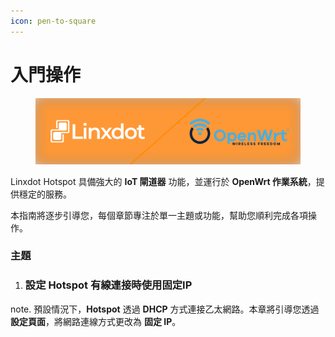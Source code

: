 ```yaml
---
icon: pen-to-square
---
```


# 入門操作

<div data-full-width="true"><figure><img src="../.gitbook/assets/Linxdot_openwrt-banner.svg" alt=""><figcaption></figcaption></figure></div>

Linxdot Hotspot 具備強大的 **IoT 閘道器** 功能，並運行於 **OpenWrt 作業系統**，提供穩定的服務。

本指南將逐步引導您，每個章節專注於單一主題或功能，幫助您順利完成各項操作。

### 主題

1. ### 設定 Hotspot 有線連接時使用固定IP

note. 預設情況下，**Hotspot** 透過 **DHCP** 方式連接乙太網路。本章將引導您透過 **設定頁面**，將網路連線方式更改為 **固定 IP**。


